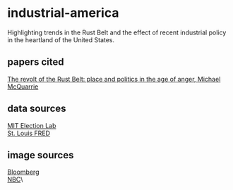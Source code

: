 # industrial-america
Highlighting trends in the Rust Belt and the effect of recent industrial policy in the heartland of the United States.

## papers cited
[The revolt of the Rust Belt: place and politics in the age of anger, Michael McQuarrie](https://onlinelibrary.wiley.com/doi/full/10.1111/1468-4446.12328#bjos12328-note-0002_3)

## data sources
[MIT Election Lab](https://electionlab.mit.edu/data)\
[St. Louis FRED](https://fred.stlouisfed.org/)

## image sources
[Bloomberg](https://assets.bwbx.io/images/users/iqjWHBFdfxIU/incRfPugL59U/v1/-1x-1.webp)\
[NBC](https://media-cldnry.s-nbcnews.com/image/upload/streams/2014/February/140203/2D11495359-140203-manufacturing-1129.jpg)\